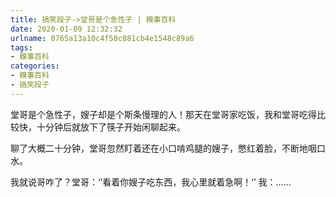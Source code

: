```yaml
---
title: 搞笑段子->堂哥是个急性子 | 糗事百科
date: 2020-01-09 12:32:32
urlname: 0765a13a10c4f58c081cb4e1548c89a6
tags: 
- 糗事百科
categories:
- 糗事百科
- 搞笑段子
---
```

堂哥是个急性子，嫂子却是个斯条慢理的人！那天在堂哥家吃饭，我和堂哥吃得比较快，十分钟后就放下了筷子开始闲聊起来。

聊了大概二十分钟，堂哥忽然盯着还在小口啃鸡腿的嫂子，憋红着脸，不断地咽口水。

我就说哥咋了？堂哥：‘’看着你嫂子吃东西，我心里就着急啊！‘’ 我：……


